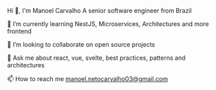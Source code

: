 Hi 👋, I'm Manoel Carvalho
A senior software engineer from Brazil

🌱 I’m currently learning NestJS, Microservices, Architectures and more frontend

👯 I’m looking to collaborate on open source projects

💬 Ask me about react, vue, svelte, best practices, patterns and architectures

📫 How to reach me manoel.netocarvalho03@gmail.com
